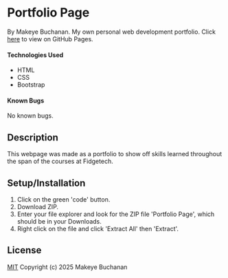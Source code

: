 # Portfolio Page

By Makeye Buchanan.
My own personal web development portfolio.
Click [here](https://makeyeb.github.io/portfolio-page) to view on GitHub Pages.

#### Technologies Used

* HTML
* CSS
* Bootstrap

#### Known Bugs

No known bugs.

## Description

This webpage was made as a portfolio to show off skills learned throughout the span of the courses at Fidgetech.

## Setup/Installation

1. Click on the green 'code' button.
2. Download ZIP.
3. Enter your file explorer and look for the ZIP file 'Portfolio Page', which should be in your Downloads.
4. Right click on the file and click 'Extract All' then 'Extract'.

## License

[MIT](license.txt)
Copyright (c) 2025 Makeye Buchanan